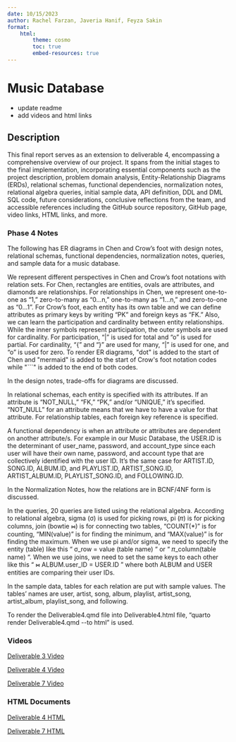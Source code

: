 ```yaml
---
date: 10/15/2023
author: Rachel Farzan, Javeria Hanif, Feyza Sakin
format:
    html:
        theme: cosmo
        toc: true
        embed-resources: true
---
```

# Music Database 

- update readme
- add videos and html links 

## Description

This final report serves as an extension to deliverable 4, encompassing a comprehensive overview of our project. It spans from the initial stages to the final implementation, incorporating essential components such as the project description, problem domain analysis, Entity-Relationship Diagrams (ERDs), relational schemas, functional dependencies, normalization notes, relational algebra queries, initial sample data, API definition, DDL and DML SQL code, future considerations, conclusive reflections from the team, and accessible references including the GitHub source repository, GitHub page, video links, HTML links, and more.

### Phase 4 Notes 

The following has ER diagrams in Chen and Crow’s foot with design notes, relational schemas, functional dependencies, normalization notes, queries, and sample data for a music database.

We represent different perspectives in Chen and Crow’s foot notations with relation sets. For Chen, rectangles are entities, ovals are attributes, and diamonds are relationships. For relationships in Chen, we represent one-to-one as “1,” zero-to-many as “0…n,” one-to-many as “1...n,” and zero-to-one as “0…1”. For Crow’s foot, each entity has its own table and we can define attributes as primary keys by writing “PK” and foreign keys as “FK.” Also, we can learn the participation and cardinality between entity relationships. While the inner symbols represent participation, the outer symbols are used for cardinality. For participation, “|” is used for total and “o” is used for partial. For cardinality, “{” and “}” are used for many, “|” is used for one, and “o” is used for zero. To render ER diagrams, "dot" is added to the start of Chen and "mermaid" is added to the start of Crow's foot notation codes while "```" is added to the end of both codes.

In the design notes, trade-offs for diagrams are discussed.

In relational schemas, each entity is specified with its attributes. If an attribute is “NOT_NULL,” “FK,” “PK,” and/or “UNIQUE,” it’s specified. “NOT_NULL” for an attribute means that we have to have a value for that attribute. For relationship tables, each foreign key reference is specified.

A functional dependency is when an attribute or attributes are dependent on another attribute/s. For example in our Music Database, the USER.ID is the determinant of user_name, password, and account_type since each user will have their own name, password, and account type that are collectively identified with the user ID. It’s the same case for ARTIST.ID, SONG.ID, ALBUM.ID, and PLAYLIST.ID, ARTIST_SONG.ID, ARTIST_ALBUM.ID, PLAYLIST_SONG.ID, and FOLLOWING.ID.

In the Normalization Notes, how the relations are in BCNF/4NF form is discussed.

In the queries, 20 queries are listed using the relational algebra. According to relational algebra, sigma (σ) is used for picking rows, pi (𝜋) is for picking columns, join (bowtie ⋈) is for connecting two tables, “COUNT(*)” is for counting, “MIN(value)” is for finding the minimum, and “MAX(value)” is for finding the maximum. When we use pi and/or sigma, we need to specify the entity (table) like this “ σ_row = value (table name) “ or “ 𝜋_column(table name) “. When we use joins, we need to set the same keys to each other like this “ ⋈ ALBUM.user_ID = USER.ID ” where both ALBUM and USER entities are comparing their user IDs.

In the sample data, tables for each relation are put with sample values. The tables’ names are user, artist, song, album, playlist, artist_song, artist_album, playlist_song, and following. 

To render the Deliverable4.qmd file into Deliverable4.html file, “quarto render Deliverable4.qmd --to html” is used.

### Videos

[Deliverable 3 Video](https://vcu.mediaspace.kaltura.com/media/Project+Deliverable+3+-+Version+2/1_thnnkrtm)

[Deliverable 4 Video](https://vcu.mediaspace.kaltura.com/media/Project+Deliverable+4/1_xyo18fcy)

[Deliverable 7 Video]()

### HTML Documents

[Deliverable 4 HTML](https://github.com/cmsc-vcu/cmsc508-fa2023-prj-music-database-group32/blob/main/reports/Deliverable4.html)

[Deliverable 7 HTML]()